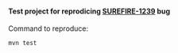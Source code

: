 #### Test project for reprodicing [SUREFIRE-1239](https://issues.apache.org/jira/browse/SUREFIRE-1239) bug

Command to reproduce:
```
mvn test
```

